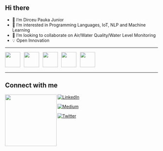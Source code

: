 ## Hi there

- 👋 I’m Dirceu Pauka Junior
- 👀 I’m interested in Programming Languages, IoT, NLP and Machine Learning
- 💞️ I’m looking to collaborate on Air/Water Quality/Water Level Monitoring
- :bulb: Open Innovation

<hr>

<img src="https://cdn.jsdelivr.net/gh/devicons/devicon/icons/javascript/javascript-original.svg" width="50" /> &nbsp; <img src="https://cdn.jsdelivr.net/gh/devicons/devicon/icons/jquery/jquery-original-wordmark.svg" width="50" /> &nbsp; <img src="https://cdn.jsdelivr.net/gh/devicons/devicon/icons/ubuntu/ubuntu-plain-wordmark.svg" width="50" /> &nbsp; <img src="https://cdn.jsdelivr.net/gh/devicons/devicon/icons/ruby/ruby-original-wordmark.svg" width="50" /> &nbsp; <img src="https://cdn.jsdelivr.net/gh/devicons/devicon/icons/arduino/arduino-original-wordmark.svg" width="50" />

<hr>

## Connect with me

<img width="170" src="https://octodex.github.com/images/codercat.jpg" align="left" />

[<img alt="LinkedIn" src="https://img.shields.io/badge/linkedin-%230077B5.svg?&style=for-the-badge&logo=linkedin&logoColor=white" />](https://www.linkedin.com/in/dirceu-pauka-junior/)

[<img alt="Medium" src="https://img.shields.io/badge/medium-%2312100E.svg?&style=for-the-badge&logo=medium&logoColor=white" />](https://dirceu-jr.medium.com/)

[<img alt="Twitter" src="https://img.shields.io/badge/twitter-%231DA1F2.svg?&style=for-the-badge&logo=twitter&logoColor=white" />](https://twitter.com/dirceu__jr)


